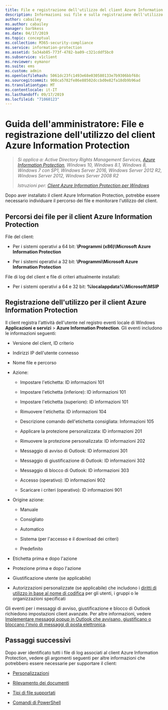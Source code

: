 ```yaml
---
title: File e registrazione dell'utilizzo del client Azure Information Protection
description: Informazioni sui file e sulla registrazione dell'utilizzo per il client Azure Information Protection per Windows.
author: cabailey
ms.author: cabailey
manager: barbkess
ms.date: 04/17/2019
ms.topic: conceptual
ms.collection: M365-security-compliance
ms.service: information-protection
ms.assetid: 5a34ab85-773f-4782-ba09-c321cddf5bc0
ms.subservice: v1client
ms.reviewer: eymanor
ms.suite: ems
ms.custom: admin
ms.openlocfilehash: 5061dc23fc1493e68e030580133e7b9306bbf68c
ms.sourcegitcommit: 908ca5782fe86e88502dccbd0e82fa18db9b96ad
ms.translationtype: MT
ms.contentlocale: it-IT
ms.lasthandoff: 09/17/2019
ms.locfileid: "71060123"
---
```

# <a name="admin-guide-azure-information-protection-client-files-and-client-usage-logging"></a>Guida dell'amministratore: File e registrazione dell'utilizzo del client Azure Information Protection

>*Si applica a: Active Directory Rights Management Services, [Azure Information Protection](https://azure.microsoft.com/pricing/details/information-protection), Windows 10, Windows 8.1, Windows 8, Windows 7 con SP1, Windows Server 2016, Windows Server 2012 R2, Windows Server 2012, Windows Server 2008 R2*
>
> *Istruzioni per: [Client Azure Information Protection per Windows](../faqs.md#whats-the-difference-between-the-azure-information-protection-client-and-the-azure-information-protection-unified-labeling-client)*

Dopo aver installato il client Azure Information Protection, potrebbe essere necessario individuare il percorso dei file e monitorare l'utilizzo del client.

## <a name="file-locations-for-the-azure-information-protection-client"></a>Percorsi dei file per il client Azure Information Protection

File del client:   

- Per i sistemi operativi a 64 bit: **\Programmi (x86)\Microsoft Azure Information Protection**

- Per i sistemi operativi a 32 bit: **\Programmi\Microsoft Azure Information Protection**

File di log del client e file di criteri attualmente installati:

- Per i sistemi operativi a 64 e 32 bit: **%localappdata%\Microsoft\MSIP**

## <a name="usage-logging-for-the-azure-information-protection-client"></a>Registrazione dell'utilizzo per il client Azure Information Protection

Il client registra l'attività dell'utente nel registro eventi locale di Windows **Applicazioni e servizi** > **Azure Information Protection**. Gli eventi includono le informazioni seguenti:

- Versione del client, ID criterio

- Indirizzi IP dell'utente connesso

- Nome file e percorso

- Azione:

    - Impostare l'etichetta: ID informazioni 101
    
    - Impostare l'etichetta (inferiore): ID informazioni 101
    
    - Impostare l'etichetta (superiore): ID informazioni 101
    
    - Rimuovere l'etichetta: ID informazioni 104
    
    - Descrizione comando dell'etichetta consigliata: Informazioni 105
    
    - Applicare la protezione personalizzata: ID informazioni 201
    
    - Rimuovere la protezione personalizzata: ID informazioni 202
    
    - Messaggio di avviso di Outlook: ID informazioni 301
    
    - Messaggio di giustificazione di Outlook: ID informazioni 302
    
    - Messaggio di blocco di Outlook: ID informazioni 303
    
    - Accesso (operativo): ID informazioni 902
    
    - Scaricare i criteri (operativo): ID informazioni 901
    
- Origine azione:
    
    - Manuale 
    
    - Consigliato
    
    - Automatico  
    
    - Sistema (per l'accesso e il download dei criteri)
    
    - Predefinito
    
- Etichetta prima e dopo l'azione 
    
- Protezione prima e dopo l'azione
    
- Giustificazione utente (se applicabile)

- Autorizzazioni personalizzate (se applicabile) che includono i [diritti di utilizzo in base al nome di codifica](../configure-usage-rights.md#usage-rights-and-descriptions) per gli utenti, i gruppi o le organizzazioni specificati

Gli eventi per i messaggi di avviso, giustificazione e blocco di Outlook richiedono impostazioni client avanzate. Per altre informazioni, vedere [Implementare messaggi popup in Outlook che avvisano, giustificano o bloccano l'invio di messaggi di posta elettronica](client-admin-guide-customizations.md#implement-pop-up-messages-in-outlook-that-warn-justify-or-block-emails-being-sent).


## <a name="next-steps"></a>Passaggi successivi
Dopo aver identificato tutti i file di log associati al client Azure Information Protection, vedere gli argomenti seguenti per altre informazioni che potrebbero essere necessarie per supportare il client:

- [Personalizzazioni](client-admin-guide-customizations.md)

- [Rilevamento dei documenti](client-admin-guide-document-tracking.md)

- [Tipi di file supportati](client-admin-guide-file-types.md)

- [Comandi di PowerShell](client-admin-guide-powershell.md)

